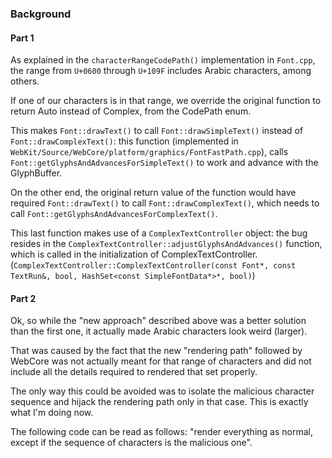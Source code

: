 ### Background 

#### Part 1

As explained in the `characterRangeCodePath()` implementation in `Font.cpp`, the range from `U+0600` through `U+109F` includes Arabic characters, among others.

If one of our characters is in that range, we override the original function to return Auto instead of Complex, from the CodePath enum.

This makes `Font::drawText()` to call `Font::drawSimpleText()` instead of `Font::drawComplexText()`: this function (implemented in `WebKit/Source/WebCore/platform/graphics/FontFastPath.cpp`),
calls `Font::getGlyphsAndAdvancesForSimpleText()` to work and advance with the GlyphBuffer.

On the other end, the original return value of the function would have required `Font::drawText()` to call `Font::drawComplexText()`, which needs to call `Font::getGlyphsAndAdvancesForComplexText()`.

This last function makes use of a `ComplexTextController` object: the bug resides in the `ComplexTextController::adjustGlyphsAndAdvances()` function, which is called in the initialization of ComplexTextController. (`ComplexTextController::ComplexTextController(const Font*, const TextRun&, bool, HashSet<const SimpleFontData*>*, bool)`)



#### Part 2

Ok, so while the "new approach" described above was a better solution than the first one, it actually made Arabic characters look weird (larger).

That was caused by the fact that the new "rendering path" followed by WebCore was not actually meant for that range of characters and did not include all the details required to rendered that set properly.

The only way this could be avoided was to isolate the malicious character sequence and hijack the rendering path only in that case. This is exactly what I'm doing now.

The following code can be read as follows: "render everything as normal, except if the sequence of characters is the malicious one".